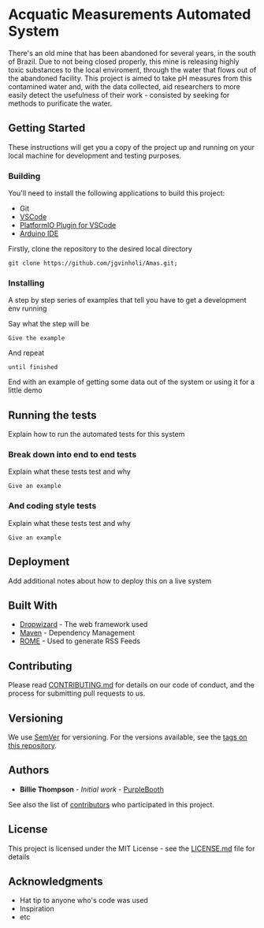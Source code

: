 # Acquatic Measurements Automated System

There's an old mine that has been abandoned for several years, in the south of Brazil. Due to not being closed properly, this mine is releasing highly toxic substances to the local enviroment, through the water that flows out of the abandoned facility. This project is aimed to take pH measures from this contamined water and, with the data collected, aid researchers to more easily detect the usefulness of their work - consisted by seeking for methods to purificate the water.

## Getting Started

These instructions will get you a copy of the project up and running on your local machine for development and testing purposes.

### Building
You'll need to install the following applications to build this project:
* Git
* [VSCode](https://code.visualstudio.com/)
* [PlatformIO Plugin for VSCode](http://docs.platformio.org/en/latest/ide/vscode.html)
* [Arduino IDE](https://www.arduino.cc/en/main/software)

Firstly, clone the repository to the desired local directory
```
git clone https://github.com/jgvinholi/Amas.git;
```


### Installing

A step by step series of examples that tell you have to get a development env running

Say what the step will be

```
Give the example
```

And repeat

```
until finished
```

End with an example of getting some data out of the system or using it for a little demo

## Running the tests

Explain how to run the automated tests for this system

### Break down into end to end tests

Explain what these tests test and why

```
Give an example
```

### And coding style tests

Explain what these tests test and why

```
Give an example
```

## Deployment

Add additional notes about how to deploy this on a live system

## Built With

* [Dropwizard](http://www.dropwizard.io/1.0.2/docs/) - The web framework used
* [Maven](https://maven.apache.org/) - Dependency Management
* [ROME](https://rometools.github.io/rome/) - Used to generate RSS Feeds

## Contributing

Please read [CONTRIBUTING.md](https://gist.github.com/PurpleBooth/b24679402957c63ec426) for details on our code of conduct, and the process for submitting pull requests to us.

## Versioning

We use [SemVer](http://semver.org/) for versioning. For the versions available, see the [tags on this repository](https://github.com/your/project/tags). 

## Authors

* **Billie Thompson** - *Initial work* - [PurpleBooth](https://github.com/PurpleBooth)

See also the list of [contributors](https://github.com/your/project/contributors) who participated in this project.

## License

This project is licensed under the MIT License - see the [LICENSE.md](LICENSE.md) file for details

## Acknowledgments

* Hat tip to anyone who's code was used
* Inspiration
* etc
